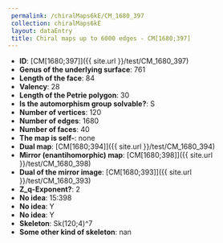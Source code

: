 ```yaml
--- 
 permalink: /chiralMaps6kE/CM_1680_397 
 collection: chiralMaps6kE
 layout: dataEntry
 title: Chiral maps up to 6000 edges - CM[1680;397]
---
```


- **ID**: [CM[1680;397]]({{ site.url }}/test/CM_1680_397)
- **Genus of the underlying surface**: 761
- **Length of the face**: 84
- **Valency**: 28
- **Length of the Petrie polygon**: 30
- **Is the automorphism group solvable?**: S
- **Number of vertices**: 120
- **Number of edges**: 1680
- **Number of faces**: 40
- **The map is self-**: none
- **Dual map**: [CM[1680;394]]({{ site.url }}/test/CM_1680_394)
- **Mirror (enantihomorphic) map**: [CM[1680;398]]({{ site.url }}/test/CM_1680_398)
- **Dual of the mirror image**: [CM[1680;393]]({{ site.url }}/test/CM_1680_393)
- **Z_q-Exponent?**: 2
- **No idea**:  15:398
- **No idea**: Y
- **No idea**: Y
- **Skeleton**: Sk(120;4)^7
- **Some other kind of skeleton**: nan
